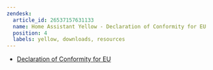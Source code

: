 ```yaml
---
zendesk:
  article_id: 26537157631133
  name: Home Assistant Yellow - Declaration of Conformity for EU
  position: 4
  labels: yellow, downloads, resources
---
```


- [Declaration of Conformity for EU](/static/docs/yellow/Yellow_DoC_EU.pdf)
